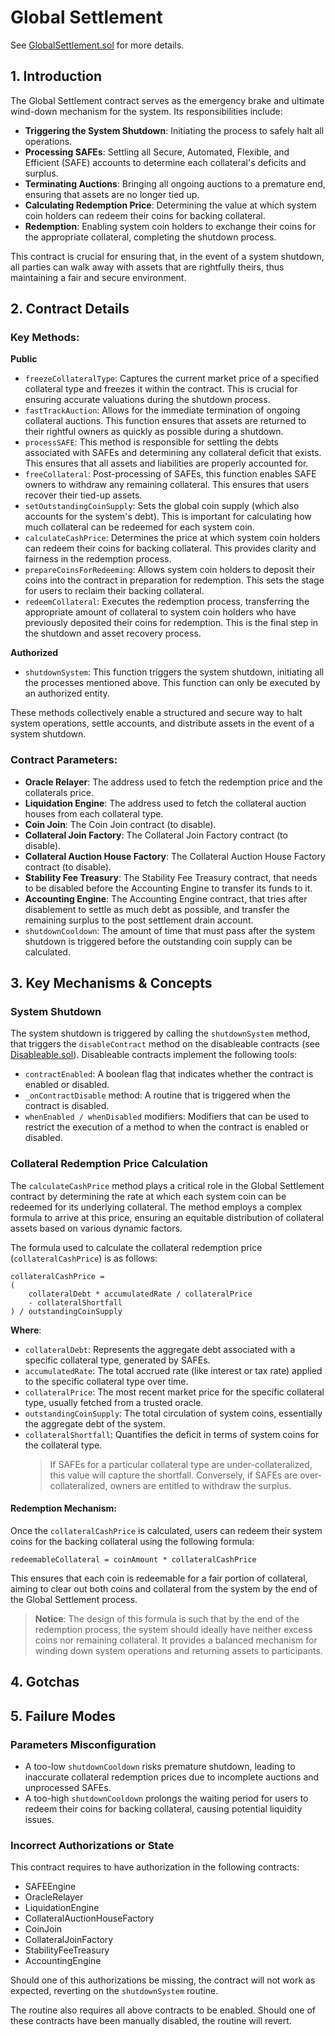 # Global Settlement

See [GlobalSettlement.sol](/src/contracts/settlement/GlobalSettlement.sol/contract.GlobalSettlement.html) for more details.

## 1. Introduction

The Global Settlement contract serves as the emergency brake and ultimate wind-down mechanism for the system. Its responsibilities include:

- **Triggering the System Shutdown**: Initiating the process to safely halt all operations.
- **Processing SAFEs**: Settling all Secure, Automated, Flexible, and Efficient (SAFE) accounts to determine each collateral's deficits and surplus.
- **Terminating Auctions**: Bringing all ongoing auctions to a premature end, ensuring that assets are no longer tied up.
- **Calculating Redemption Price**: Determining the value at which system coin holders can redeem their coins for backing collateral.
- **Redemption**: Enabling system coin holders to exchange their coins for the appropriate collateral, completing the shutdown process.

This contract is crucial for ensuring that, in the event of a system shutdown, all parties can walk away with assets that are rightfully theirs, thus maintaining a fair and secure environment.

## 2. Contract Details

### Key Methods:

**Public**

- `freezeCollateralType`: Captures the current market price of a specified collateral type and freezes it within the contract. This is crucial for ensuring accurate valuations during the shutdown process.
- `fastTrackAuction`: Allows for the immediate termination of ongoing collateral auctions. This function ensures that assets are returned to their rightful owners as quickly as possible during a shutdown.
- `processSAFE`: This method is responsible for settling the debts associated with SAFEs and determining any collateral deficit that exists. This ensures that all assets and liabilities are properly accounted for.
- `freeCollateral`: Post-processing of SAFEs, this function enables SAFE owners to withdraw any remaining collateral. This ensures that users recover their tied-up assets.
- `setOutstandingCoinSupply`: Sets the global coin supply (which also accounts for the system's debt). This is important for calculating how much collateral can be redeemed for each system coin.
- `calculateCashPrice`: Determines the price at which system coin holders can redeem their coins for backing collateral. This provides clarity and fairness in the redemption process.
- `prepareCoinsForRedeeming`: Allows system coin holders to deposit their coins into the contract in preparation for redemption. This sets the stage for users to reclaim their backing collateral.
- `redeemCollateral`: Executes the redemption process, transferring the appropriate amount of collateral to system coin holders who have previously deposited their coins for redemption. This is the final step in the shutdown and asset recovery process.

**Authorized**

- `shutdownSystem`: This function triggers the system shutdown, initiating all the processes mentioned above. This function can only be executed by an authorized entity.

These methods collectively enable a structured and secure way to halt system operations, settle accounts, and distribute assets in the event of a system shutdown.

### Contract Parameters:

- **Oracle Relayer**: The address used to fetch the redemption price and the collaterals price.
- **Liquidation Engine**: The address used to fetch the collateral auction houses from each collateral type.
- **Coin Join**: The Coin Join contract (to disable).
- **Collateral Join Factory**: The Collateral Join Factory contract (to disable).
- **Collateral Auction House Factory**: The Collateral Auction House Factory contract (to disable).
- **Stability Fee Treasury**: The Stability Fee Treasury contract, that needs to be disabled before the Accounting Engine to transfer its funds to it.
- **Accounting Engine**: The Accounting Engine contract, that tries after disablement to settle as much debt as possible, and transfer the remaining surplus to the post settlement drain account.
- `shutdownCooldown`: The amount of time that must pass after the system shutdown is triggered before the outstanding coin supply can be calculated.

## 3. Key Mechanisms & Concepts

### System Shutdown

The system shutdown is triggered by calling the `shutdownSystem` method, that triggers the `disableContract` method on the disableable contracts (see [Disableable.sol](/src/contracts/utils/Disableable.sol/contract.Disableable.html)). Disableable contracts implement the following tools:

- `contractEnabled`: A boolean flag that indicates whether the contract is enabled or disabled.
- `_onContractDisable` method: A routine that is triggered when the contract is disabled.
- `whenEnabled / whenDisabled` modifiers: Modifiers that can be used to restrict the execution of a method to when the contract is enabled or disabled.

### Collateral Redemption Price Calculation

The `calculateCashPrice` method plays a critical role in the Global Settlement contract by determining the rate at which each system coin can be redeemed for its underlying collateral. The method employs a complex formula to arrive at this price, ensuring an equitable distribution of collateral assets based on various dynamic factors.

The formula used to calculate the collateral redemption price (`collateralCashPrice`) is as follows:

```
collateralCashPrice =
(
    collateralDebt * accumulatedRate / collateralPrice
    - collateralShortfall
) / outstandingCoinSupply
```

**Where**:

- `collateralDebt`: Represents the aggregate debt associated with a specific collateral type, generated by SAFEs.
- `accumulatedRate`: The total accrued rate (like interest or tax rate) applied to the specific collateral type over time.
- `collateralPrice`: The most recent market price for the specific collateral type, usually fetched from a trusted oracle.
- `outstandingCoinSupply`: The total circulation of system coins, essentially the aggregate debt of the system.
- `collateralShortfall`: Quantifies the deficit in terms of system coins for the collateral type.
  > If SAFEs for a particular collateral type are under-collateralized, this value will capture the shortfall. Conversely, if SAFEs are over-collateralized, owners are entitled to withdraw the surplus.

#### Redemption Mechanism:

Once the `collateralCashPrice` is calculated, users can redeem their system coins for the backing collateral using the following formula:

```
redeemableCollateral = coinAmount * collateralCashPrice
```

This ensures that each coin is redeemable for a fair portion of collateral, aiming to clear out both coins and collateral from the system by the end of the Global Settlement process.

> **Notice**: The design of this formula is such that by the end of the redemption process, the system should ideally have neither excess coins nor remaining collateral. It provides a balanced mechanism for winding down system operations and returning assets to participants.

## 4. Gotchas

## 5. Failure Modes

### Parameters Misconfiguration

- A too-low `shutdownCooldown` risks premature shutdown, leading to inaccurate collateral redemption prices due to incomplete auctions and unprocessed SAFEs.
- A too-high `shutdownCooldown` prolongs the waiting period for users to redeem their coins for backing collateral, causing potential liquidity issues.

### Incorrect Authorizations or State

This contract requires to have authorization in the following contracts:

- SAFEEngine
- OracleRelayer
- LiquidationEngine
- CollateralAuctionHouseFactory
- CoinJoin
- CollateralJoinFactory
- StabilityFeeTreasury
- AccountingEngine

Should one of this authorizations be missing, the contract will not work as expected, reverting on the `shutdownSystem` routine.

The routine also requires all above contracts to be enabled. Should one of these contracts have been manually disabled, the routine will revert.
